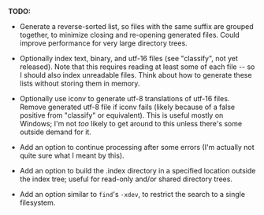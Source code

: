 **TODO:**

- Generate a reverse-sorted list, so files with the same suffix are
  grouped together, to minimize closing and re-opening generated files.
  Could improve performance for very large directory trees.

- Optionally index text, binary, and utf-16 files (see "classify",
  not yet released).  Note that this requires reading at least some of
  each file -- so I should also index unreadable files.  Think about
  how to generate these lists without storing them in memory.

- Optionally use iconv to generate utf-8 translations of utf-16 files.
  Remove generated utf-8 file if iconv fails (likely because of a false
  positive from "classify" or equivalent).  This is useful mostly on
  Windows; I'm not *too* likely to get around to this unless there's
  some outside demand for it.

- Add an option to continue processing after some errors (I'm actually
  not quite sure what I meant by this).

- Add an option to build the .index directory in a specified location
  outside the index tree; useful for read-only and/or shared directory
  trees.

- Add an option similar to `find`'s `-xdev`, to restrict the search
  to a single filesystem.
